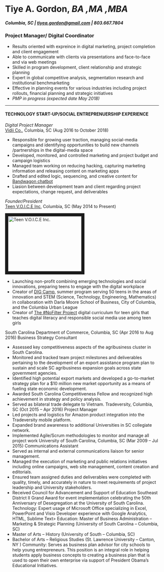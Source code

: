 # Tiye A. Gordon, _BA ,MA ,MBA_
##### Columbia, SC | tiyea.gordon@gmail.com | 803.667.7804 
>
>
>
### Project Manager/ Digital Coordinator 
* Results oriented with expreince in digital marketing, project completion and client engagement
* Able to communicate with clients via presentations and face-to-face and via web meetings
* Skilled in program development, client relationship and strategic planning
* Expert in global competitive analysis, segmentation research and institutional benchmarketing
* Effective in planning events for various industries including project rollouts, financial planning and strategic initiatives
* _PMP in progress (expected date May 2018)_
___
#### TECHNOLOGY START-UP/SOCIAL ENTREPRENUERSHIP EXPERIENCE
>
>
>
_Digital Project Manager_  
[Vidii Co.](https://www.vidii.co/), Columbia, SC (Aug 2016 to October 2018) 
* Responsible for growing user traction, managing social-media campaigns and identifying opportunities to build new channels /partnerships in the digital-media space
* Developed, monitored, and controlled marketing and project budget and campaign logistics
* Managed team working on reducing hacking, capturing marketing information and releasing content on marketing apps
* Drafted and edited logic, sequencing, and creative content for [Bandwagon chatbot](link:https://www.facebook.com/TheBandwagonFanClub/)
* Liasion between development team and client regarding project expectations, change request, and deliverables
>
>
_Founder/President_  
[Teen V.O.I.C.E Inc](https://www.facebook.com/teenvoiceinc/), Columbia, SC (May 2014 to Present)
>
<a href="http://www.youtube.com/watch?v=wL6FRL0B-Ig=YOUTUBE_VIDEO_ID_HERE
" target="_blank"><img src="https://roniayalla.files.wordpress.com/2015/03/voice-inc-one-pager-final2.jpg" 
alt="Teen V.O.I.C.E Inc." width="240" height="180" border="10" /></a>




* Launching non-profit combining emerging technologies and social innovations, preparing teens to engage with the digital workplace  
* Creator of [DIG Camp](link:http://digcamp.weebly.com/), summer program serving 50 teens in the areas of innovation and STEM (Science, Technology, Engineering, Mathematics) in collaboration with Darla Moore School of Business, City of Columbia, and the Columbia Urban League 
* Creator of [The #NoFilter Project](link:https://www.youtube.com/watch?v=MV5G8U1DnDk) digital curriculum for teen girls that teaches digital literacy and responsible social media use among teen girls 
>
>
South Carolina Department of Commerce, Columbia, SC (Apr 2016 to Aug 2016)
Business Strategy Consultant
- Assessed key competitiveness aspects of the agribusiness cluster in South Carolina.
- Monitored and tracked team project milestones and deliverables pertaining to the development of an export assistance program plan to
sustain and scale SC agribusiness expansion goals across state government agencies.
- Identified high potential export markets and developed a go-to-market strategy plan for a $10 million new market opportunity as a means of
fueling state economic development.
- Awarded South Carolina Competitiveness Fellow and recognized high achievement in strategy and policy analysis.
- Served as bilateral trade delegate to Vietnam.
Tradeversity, Columbia, SC (Oct 2015 – Apr 2016)
Project Manager
- Led projects and logistics for Amazon product integration into the Tradeversity mobile platform.
- Expanded brand awareness to additional Universities in SC collegiate network.
- Implemented Agile/Scrum methodologies to monitor and manage all project work
University of South Carolina, Columbia, SC (Mar 2009 – Jul 2015)
Communications Assistant
- Served as internal and external communications liaison for senior management.
- Managed the execution of marketing and public relations initiatives including online campaigns, web site management, content creation and
editorials.
- Ensured team assigned duties and deliverables were completed with quality, timely, and accurately in nature to meet requirements of project
leadership and University stakeholders.
- Received Council for Advancement and Support of Education Southeast District II Grand Award for event implementation celebrating the
50th Anniversary of Desegregation at the University of South Carolina.
Technology: Expert usage of Microsoft Office specializing in Excel, PowerPoint and Visio
Developer experience with Google Analytics, HTML, Sublime Text>
Education: Master of Business Administration – Marketing & Strategic Planning (University of South Carolina – Columbia, SC)
- Master of Arts – History (University of South – Columbia, SC)
- Bachelor of Arts – Religious Studies (St. Lawrence University – Canton, NY )
Community: Serves as business plan advisor for city schools to help young entrepreneurs. This position is an integral role in helping students
apply business concepts to creating a business plan that is used to open their own enterprise via support of President Obama’s
Educational Initiatives.

